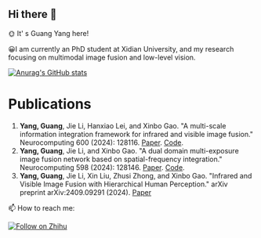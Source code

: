 ## Hi there 👋

🌞 It' s Guang Yang here!

😀I am currently an PhD student at Xidian University, and my research focusing on multimodal image fusion and low-level vision.

[![Anurag's GitHub stats](https://github-readme-stats.vercel.app/api?username=SSyangguang&count_private=true&show_icons=true&theme=merko)](https://github.com/anuraghazra/github-readme-stats)

Publications
======
1. **Yang, Guang**, Jie Li, Hanxiao Lei, and Xinbo Gao. "A multi-scale information integration framework for infrared and visible image fusion." Neurocomputing 600 (2024): 128116. [Paper](https://www.sciencedirect.com/science/article/pii/S0925231224008877). [Code](https://github.com/SSyangguang/MDA).
2. **Yang, Guang**, Jie Li, and Xinbo Gao. "A dual domain multi-exposure image fusion network based on spatial-frequency integration." Neurocomputing 598 (2024): 128146. [Paper](https://www.sciencedirect.com/science/article/abs/pii/S0925231224009172). [Code](https://github.com/SSyangguang/MEF-freq).
3. **Yang, Guang**, Jie Li, Xin Liu, Zhusi Zhong, and Xinbo Gao. "Infrared and Visible Image Fusion with Hierarchical Human Perception." arXiv preprint arXiv:2409.09291 (2024). [Paper](https://arxiv.org/abs/2409.09291)


📫 How to reach me:

[![Follow on Zhihu](https://img.shields.io/badge/--zhihu?label=知乎&logo=Zhihu&style=social)]([https://twitter.com/james_madhacks](https://www.zhihu.com/people/sun-49-38-36)) 
